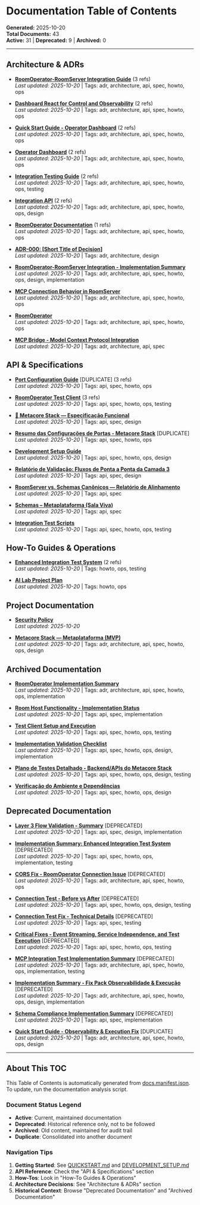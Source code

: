 # Documentation Table of Contents

**Generated:** 2025-10-20  
**Total Documents:** 43  
**Active:** 31 | **Deprecated:** 9 | **Archived:** 0

---

## Architecture & ADRs

- **[RoomOperator-RoomServer Integration Guide](/docs/ROOMOPERATOR_ROOMSERVER_INTEGRATION.md)** (3 refs)  
  _Last updated: 2025-10-20_ | Tags: adr, architecture, api, spec, howto, ops

- **[Dashboard React for Control and Observability](/DASHBOARD_README.md)** (2 refs)  
  _Last updated: 2025-10-20_ | Tags: adr, architecture, api, spec, howto, ops

- **[Quick Start Guide - Operator Dashboard](/QUICKSTART.md)** (2 refs)  
  _Last updated: 2025-10-20_ | Tags: adr, architecture, api, spec, howto, ops

- **[Operator Dashboard](/apps/operator-dashboard/README.md)** (2 refs)  
  _Last updated: 2025-10-20_ | Tags: adr, architecture, api, spec, howto, ops

- **[Integration Testing Guide](/docs/TESTING.md)** (2 refs)  
  _Last updated: 2025-10-20_ | Tags: adr, architecture, api, spec, howto, ops, testing

- **[Integration API](/tools/integration-api/README.md)** (2 refs)  
  _Last updated: 2025-10-20_ | Tags: adr, architecture, api, spec, howto, ops, design

- **[RoomOperator Documentation](/docs/room-operator.md)** (1 refs)  
  _Last updated: 2025-10-20_ | Tags: adr, architecture, api, spec, howto, ops

- **[ADR-000: [Short Title of Decision]](/docs/_adr/000-template.md)**  
  _Last updated: 2025-10-20_ | Tags: adr, architecture, design

- **[RoomOperator-RoomServer Integration - Implementation Summary](/docs/INTEGRATION_IMPLEMENTATION_SUMMARY.md)**  
  _Last updated: 2025-10-20_ | Tags: adr, architecture, api, spec, howto, ops, design, implementation

- **[MCP Connection Behavior in RoomServer](/docs/MCP_CONNECTION_BEHAVIOR.md)**  
  _Last updated: 2025-10-20_ | Tags: adr, architecture, api, spec, howto, ops

- **[RoomOperator](/server-dotnet/operator/README.md)**  
  _Last updated: 2025-10-20_ | Tags: adr, architecture, api, spec, howto, ops

- **[MCP Bridge - Model Context Protocol Integration](/server-dotnet/src/RoomServer/Services/Mcp/README.md)**  
  _Last updated: 2025-10-20_ | Tags: adr, architecture, api, spec

## API & Specifications

- **[Port Configuration Guide](/PORT_CONFIGURATION.md)** [DUPLICATE] (3 refs)  
  _Last updated: 2025-10-20_ | Tags: api, spec, howto, ops

- **[RoomOperator Test Client](/server-dotnet/operator/test-client/README.md)** (3 refs)  
  _Last updated: 2025-10-20_ | Tags: api, spec, howto, ops, testing

- **[🧠 Metacore Stack — Especificação Funcional](/CONCEPTDEFINITION.md)**  
  _Last updated: 2025-10-20_ | Tags: api, spec, design

- **[Resumo das Configurações de Portas - Metacore Stack](/CONFIGURACAO_PORTAS.md)** [DUPLICATE]  
  _Last updated: 2025-10-20_ | Tags: api, spec, howto, ops

- **[Development Setup Guide](/DEVELOPMENT_SETUP.md)**  
  _Last updated: 2025-10-20_ | Tags: api, spec, howto, ops, design

- **[Relatório de Validação: Fluxos de Ponta a Ponta da Camada 3](/reports/LAYER3_FLOW_VALIDATION.md)**  
  _Last updated: 2025-10-20_ | Tags: api, spec, design

- **[RoomServer vs. Schemas Canônicos — Relatório de Alinhamento](/reports/schema-roomserver-alignment.md)**  
  _Last updated: 2025-10-20_ | Tags: api, spec

- **[Schemas – Metaplataforma (Sala Viva)](/schemas/README.md)**  
  _Last updated: 2025-10-20_ | Tags: api, spec

- **[Integration Test Scripts](/server-dotnet/operator/scripts/README.md)**  
  _Last updated: 2025-10-20_ | Tags: api, spec, howto, ops, testing

## How-To Guides & Operations

- **[Enhanced Integration Test System](/server-dotnet/operator/docs/ENHANCED_INTEGRATION_TESTING.md)** (2 refs)  
  _Last updated: 2025-10-20_ | Tags: howto, ops, testing

- **[AI Lab Project Plan](/server-dotnet/operator/seeds/project-plan.md)**  
  _Last updated: 2025-10-20_ | Tags: howto, ops

## Project Documentation

- **[Security Policy](/SECURITY.md)**  
  _Last updated: 2025-10-20_

- **[Metacore Stack — Metaplataforma (MVP)](/README.md)**  
  _Last updated: 2025-10-20_ | Tags: adr, architecture, api, spec, howto, ops, design

## Archived Documentation

- **[RoomOperator Implementation Summary](/docs/_archive/ROOMOPERATOR_IMPLEMENTATION.md)**  
  _Last updated: 2025-10-20_ | Tags: adr, architecture, api, spec, howto, ops, implementation

- **[Room Host Functionality - Implementation Status](/docs/_archive/ROOM_HOST_IMPLEMENTATION.md)**  
  _Last updated: 2025-10-20_ | Tags: api, spec, implementation

- **[Test Client Setup and Execution](/docs/_archive/TEST_SETUP.md)**  
  _Last updated: 2025-10-20_ | Tags: api, spec, howto, ops, testing

- **[Implementation Validation Checklist](/docs/_archive/VALIDATION_CHECKLIST.md)**  
  _Last updated: 2025-10-20_ | Tags: api, spec, howto, ops, design, implementation

- **[Plano de Testes Detalhado - Backend/APIs do Metacore Stack](/docs/_archive/BACKEND_API_TEST_PLAN.md)**  
  _Last updated: 2025-10-20_ | Tags: api, spec, howto, ops, design, testing

- **[Verificação do Ambiente e Dependências](/docs/_archive/ENVIRONMENT_VERIFICATION.md)**  
  _Last updated: 2025-10-20_ | Tags: api, spec, howto, ops, design

## Deprecated Documentation

- **[Layer 3 Flow Validation - Summary](/docs/_deprecated/LAYER3_VALIDATION_SUMMARY.md)** [DEPRECATED]  
  _Last updated: 2025-10-20_ | Tags: api, spec, design, implementation

- **[Implementation Summary: Enhanced Integration Test System](/docs/_deprecated/ENHANCED_INTEGRATION_TEST_IMPLEMENTATION.md)** [DEPRECATED]  
  _Last updated: 2025-10-20_ | Tags: api, spec, howto, ops, implementation, testing

- **[CORS Fix - RoomOperator Connection Issue](/docs/_deprecated/CORS_FIX_EXPLAINED.md)** [DEPRECATED]  
  _Last updated: 2025-10-20_ | Tags: adr, architecture, api, spec, howto, ops

- **[Connection Test - Before vs After](/docs/_deprecated/CONNECTION_TEST_VISUAL.md)** [DEPRECATED]  
  _Last updated: 2025-10-20_ | Tags: api, spec, howto, ops, design, testing

- **[Connection Test Fix - Technical Details](/docs/_deprecated/CONNECTION_TEST_FIX.md)** [DEPRECATED]  
  _Last updated: 2025-10-20_ | Tags: api, spec, testing

- **[Critical Fixes - Event Streaming, Service Independence, and Test Execution](/docs/_deprecated/CRITICAL_FIXES_EXPLAINED.md)** [DEPRECATED]  
  _Last updated: 2025-10-20_ | Tags: api, spec, howto, ops, testing

- **[MCP Integration Test Implementation Summary](/docs/_deprecated/IMPLEMENTATION_SUMMARY_MCP.md)** [DEPRECATED]  
  _Last updated: 2025-10-20_ | Tags: adr, architecture, api, spec, howto, ops, implementation, testing

- **[Implementation Summary - Fix Pack Observabilidade & Execução](/docs/_deprecated/IMPLEMENTATION_SUMMARY_FIX.md)** [DEPRECATED]  
  _Last updated: 2025-10-20_ | Tags: adr, architecture, api, spec, howto, ops, design, implementation

- **[Schema Compliance Implementation Summary](/docs/_deprecated/IMPLEMENTATION_SUMMARY.md)** [DEPRECATED]  
  _Last updated: 2025-10-20_ | Tags: api, spec, implementation

- **[Quick Start Guide - Observability & Execution Fix](/docs/_deprecated/QUICKSTART_GUIDE.md)** [DUPLICATE]  
  _Last updated: 2025-10-20_ | Tags: adr, architecture, api, spec, howto, ops, design

---

## About This TOC

This Table of Contents is automatically generated from [docs.manifest.json](./docs.manifest.json).  
To update, run the documentation analysis script.

### Document Status Legend

- **Active**: Current, maintained documentation
- **Deprecated**: Historical reference only, not to be followed
- **Archived**: Old content, maintained for audit trail
- **Duplicate**: Consolidated into another document

### Navigation Tips

1. **Getting Started**: See [QUICKSTART.md](/QUICKSTART.md) and [DEVELOPMENT_SETUP.md](/DEVELOPMENT_SETUP.md)
2. **API Reference**: Check the "API & Specifications" section
3. **How-Tos**: Look in "How-To Guides & Operations"
4. **Architecture Decisions**: See "Architecture & ADRs" section
5. **Historical Context**: Browse "Deprecated Documentation" and "Archived Documentation"
